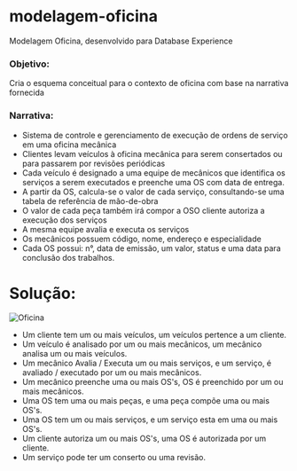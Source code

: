# modelagem-oficina
Modelagem Oficina, desenvolvido para Database Experience
<div>
<h3>Objetivo:</h3>
Cria o esquema conceitual para o contexto de oficina com base na narrativa fornecida
<h3>Narrativa:</h3>
<ul>
  <li>	Sistema de controle e gerenciamento de execução de ordens de serviço em uma oficina mecânica</li>
  <li>	Clientes levam veículos à oficina mecânica para serem consertados ou para passarem por revisões  periódicas</li>
  <li>	Cada veículo é designado a uma equipe de mecânicos que identifica os serviços a serem executados e preenche uma OS com data de entrega.</li>
  <li>	A partir da OS, calcula-se o valor de cada serviço, consultando-se uma tabela de referência de mão-de-obra</li>
  <li>	O valor de cada peça também irá compor a OSO cliente autoriza a execução dos serviços</li>
  <li>	A mesma equipe avalia e executa os serviços</li>
  <li>	Os mecânicos possuem código, nome, endereço e especialidade</li>
  <li>	Cada OS possui: n°, data de emissão, um valor, status e uma data para conclusão dos trabalhos.</li>
</ul>
</div>

  <h1>Solução:</h1>
  

![Oficina](https://user-images.githubusercontent.com/39250586/189178653-6b01468c-d44e-4d66-b812-83f08737410a.png)

<ul>
    <li>Um cliente tem um ou mais veículos, um veículos pertence a um cliente.</li>
    <li>Um veículo é analisado por um ou mais mecânicos, um mecânico analisa um ou mais veículos.</li>
    <li>Um mecânico Avalia / Executa um ou mais serviços, e um serviço, é avaliado / executado por um ou mais mecânicos.</li>
    <li>Um mecânico preenche uma ou mais OS's, OS é preenchido por um ou mais mecânicos.</li>
    <li>Uma OS tem uma ou mais peças, e uma peça compõe uma ou mais OS's.</li>
    <li>Uma OS tem um ou mais serviços, e um serviço esta em uma ou mais OS's.</li>
    <li>Um cliente autoriza um ou mais OS's, uma OS é autorizada por um cliente.</li>
    <li>Um serviço pode ter um conserto ou uma revisão.</li>
</ul>
